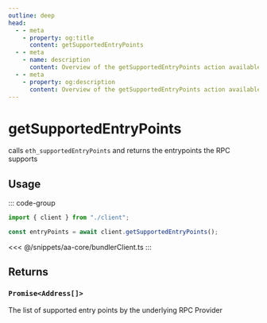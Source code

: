 ```yaml
---
outline: deep
head:
  - - meta
    - property: og:title
      content: getSupportedEntryPoints
  - - meta
    - name: description
      content: Overview of the getSupportedEntryPoints action available on the BundlerClient
  - - meta
    - property: og:description
      content: Overview of the getSupportedEntryPoints action available on the BundlerClient
---
```


# getSupportedEntryPoints

calls `eth_supportedEntryPoints` and returns the entrypoints the RPC supports

## Usage

::: code-group

```ts [example.ts]
import { client } from "./client";

const entryPoints = await client.getSupportedEntryPoints();
```

<<< @/snippets/aa-core/bundlerClient.ts
:::

## Returns

### `Promise<Address[]>`

The list of supported entry points by the underlying RPC Provider
